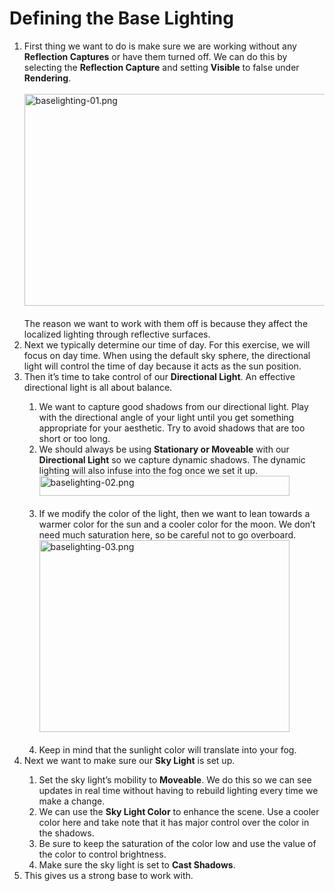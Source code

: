 # Defining the Base Lighting

<ol>
<li style="font-weight: 400;">
<span style="font-weight: 400;">First thing we want to do is make sure we are working without any </span><strong>Reflection Captures</strong><span style="font-weight: 400;"> or have them turned off. We can do this by selecting the </span><strong>Reflection Capture</strong><span style="font-weight: 400;"> and setting </span><strong>Visible</strong><span style="font-weight: 400;"> to false under </span><strong>Rendering</strong><span style="font-weight: 400;">.</span><span style="font-weight: 400;"><br></span><span style="font-weight: 400;"><br></span><span style="font-weight: 400;"><img src="https://vertexschool.instructure.com/courses/17/files/872/preview?verifier=JA9zqLNCH1nTsWffTSqZt6bLBxTcRQe2PxijcDT4" alt="baselighting-01.png" width="498" height="339" data-api-endpoint="https://vertexschool.instructure.com/api/v1/courses/17/files/872" data-api-returntype="File"><br></span><span style="font-weight: 400;"><br></span><span style="font-weight: 400;">The reason we want to work with them off is because they affect the localized lighting through reflective surfaces.</span>
</li>
<li style="font-weight: 400;"><span style="font-weight: 400;">Next we typically determine our time of day. For this exercise, we will focus on day time. When using the default sky sphere, the directional light will control the time of day because it acts as the sun position.</span></li>
<li style="font-weight: 400;">
<span style="font-weight: 400;">Then it’s time to take control of our </span><strong>Directional Light</strong><span style="font-weight: 400;">. An effective directional light is all about balance.</span>
</li>
<ol>
<li style="font-weight: 400;"><span style="font-weight: 400;">We want to capture good shadows from our directional light. Play with the directional angle of your light until you get something appropriate for your aesthetic. Try to avoid shadows that are too short or too long.&nbsp;</span></li>
<li style="font-weight: 400;">
<span style="font-weight: 400;">We should always be using </span><strong>Stationary or Moveable</strong><span style="font-weight: 400;"> with our </span><strong>Directional Light</strong><span style="font-weight: 400;"> so we capture dynamic shadows. The dynamic lighting will also infuse into the fog once we set it up.<br><img src="https://vertexschool.instructure.com/courses/17/files/876/preview?verifier=jMJP1mHQtXKyRyEZOnYevyplUdrbs2555b6NQiBu" alt="baselighting-02.png" width="400" height="32" data-api-endpoint="https://vertexschool.instructure.com/api/v1/courses/17/files/876" data-api-returntype="File"><br></span><span style="font-weight: 400;"><br></span>
</li>
<li style="font-weight: 400;">
<span style="font-weight: 400;">If we modify the color of the light, then we want to lean towards a warmer color for the sun and a cooler color for the moon. We don’t need much saturation here, so be careful not to go overboard.<br><img src="https://vertexschool.instructure.com/courses/17/files/875/preview?verifier=Mtopa5g6QvHAcEV2GxsP8B42IwJ4aM17t5r7biQB" alt="baselighting-03.png" width="400" height="307" data-api-endpoint="https://vertexschool.instructure.com/api/v1/courses/17/files/875" data-api-returntype="File"><br></span><span style="font-weight: 400;"><br></span>
</li>
<li style="font-weight: 400;"><span style="font-weight: 400;">Keep in mind that the sunlight color will translate into your fog.</span></li>
</ol>
<li style="font-weight: 400;">
<span style="font-weight: 400;">Next we want to make sure our </span><strong>Sky Light</strong><span style="font-weight: 400;"> is set up.</span>
</li>
<ol>
<li style="font-weight: 400;">
<span style="font-weight: 400;">Set the sky light’s mobility to </span><strong>Moveable</strong><span style="font-weight: 400;">. We do this so we can see updates in real time without having to rebuild lighting every time we make a change.</span>
</li>
<li style="font-weight: 400;">
<span style="font-weight: 400;">We can use the </span><strong>Sky Light Color</strong><span style="font-weight: 400;"> to enhance the scene. Use a cooler color here and take note that it has major control over the color in the shadows.</span>
</li>
<li style="font-weight: 400;"><span style="font-weight: 400;">Be sure to keep the saturation of the color low and use the value of the color to control brightness.</span></li>
<li style="font-weight: 400;">
<span style="font-weight: 400;">Make sure the sky light is set to </span><strong>Cast Shadows</strong><span style="font-weight: 400;">.</span>
</li>
</ol>
<li style="font-weight: 400;"><span style="font-weight: 400;">This gives us a strong base to work with.</span></li>
</ol>